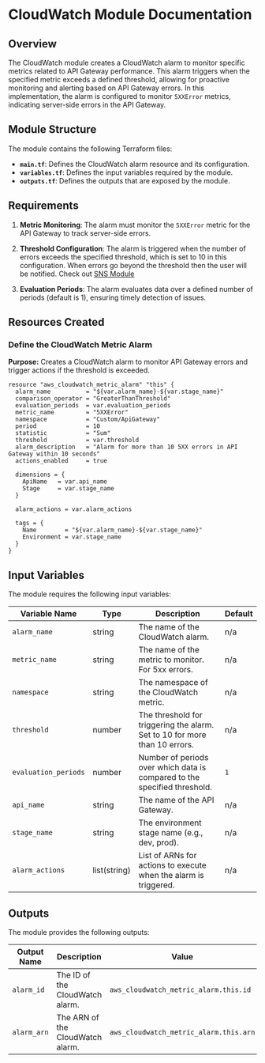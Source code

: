 # CloudWatch Module Documentation

## Overview

The CloudWatch module creates a CloudWatch alarm to monitor specific metrics related to API Gateway performance. This alarm triggers when the specified metric exceeds a defined threshold, allowing for proactive monitoring and alerting based on API Gateway errors. In this implementation, the alarm is configured to monitor `5XXError` metrics, indicating server-side errors in the API Gateway.

## Module Structure

The module contains the following Terraform files:
- **`main.tf`**: Defines the CloudWatch alarm resource and its configuration.
- **`variables.tf`**: Defines the input variables required by the module.
- **`outputs.tf`**: Defines the outputs that are exposed by the module.

## Requirements

1. **Metric Monitoring**: The alarm must monitor the `5XXError` metric for the API Gateway to track server-side errors.

2. **Threshold Configuration**: The alarm is triggered when the number of errors exceeds the specified threshold, which is set to 10 in this configuration. When errors go beyond the threshold then the user will be notified. Check out [SNS Module](sns.md)

3. **Evaluation Periods**: The alarm evaluates data over a defined number of periods (default is 1), ensuring timely detection of issues.

## Resources Created

### Define the CloudWatch Metric Alarm
**Purpose:** Creates a CloudWatch alarm to monitor API Gateway errors and trigger actions if the threshold is exceeded.
```hcl
resource "aws_cloudwatch_metric_alarm" "this" {
  alarm_name          = "${var.alarm_name}-${var.stage_name}"
  comparison_operator = "GreaterThanThreshold"
  evaluation_periods  = var.evaluation_periods
  metric_name         = "5XXError"
  namespace           = "Custom/ApiGateway"
  period              = 10  
  statistic           = "Sum"
  threshold           = var.threshold
  alarm_description   = "Alarm for more than 10 5XX errors in API Gateway within 10 seconds"
  actions_enabled     = true

  dimensions = {
    ApiName   = var.api_name
    Stage     = var.stage_name
  }

  alarm_actions = var.alarm_actions 

  tags = {
    Name        = "${var.alarm_name}-${var.stage_name}"
    Environment = var.stage_name
  }
}
```

## Input Variables

The module requires the following input variables:

| Variable Name        | Type        | Description                                                              | Default |
|----------------------|-------------|--------------------------------------------------------------------------|---------|
| `alarm_name`         | string      | The name of the CloudWatch alarm.                                        | n/a     |
| `metric_name`        | string      | The name of the metric to monitor. For 5xx errors.                       | n/a     |
| `namespace`          | string      | The namespace of the CloudWatch metric.                                  | n/a     |
| `threshold`          | number      | The threshold for triggering the alarm. Set to 10 for more than 10 errors.| n/a     |
| `evaluation_periods` | number      | Number of periods over which data is compared to the specified threshold.| `1`     |
| `api_name`           | string      | The name of the API Gateway.                                              | n/a     |
| `stage_name`         | string      | The environment stage name (e.g., dev, prod).                            | n/a     |
| `alarm_actions`      | list(string)| List of ARNs for actions to execute when the alarm is triggered.          | n/a     |



## Outputs

The module provides the following outputs:

| Output Name | Description                                      | Value                                      |
|-------------|--------------------------------------------------|--------------------------------------------|
| `alarm_id`  | The ID of the CloudWatch alarm.                  | `aws_cloudwatch_metric_alarm.this.id`      |
| `alarm_arn` | The ARN of the CloudWatch alarm.                 | `aws_cloudwatch_metric_alarm.this.arn`     |
